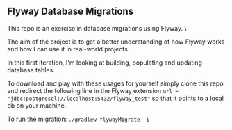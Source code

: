 <h2>Flyway Database Migrations</h2>

This repo is an exercise in database migrations using Flyway. \

The aim of the project is to get a better understanding of how Flyway works and how I can use it in real-world projects.

In this first iteration, I'm looking at building, populating and updating database tables. 

To download and play with these usages for yourself simply clone this repo and redirect the following line in the Flyway extension
```url = "jdbc:postgresql://localhost:5432/flyway_test"```
so that it points to a local db on your machine. 

To run the migration: 
``./gradlew flywayMigrate -i ``
